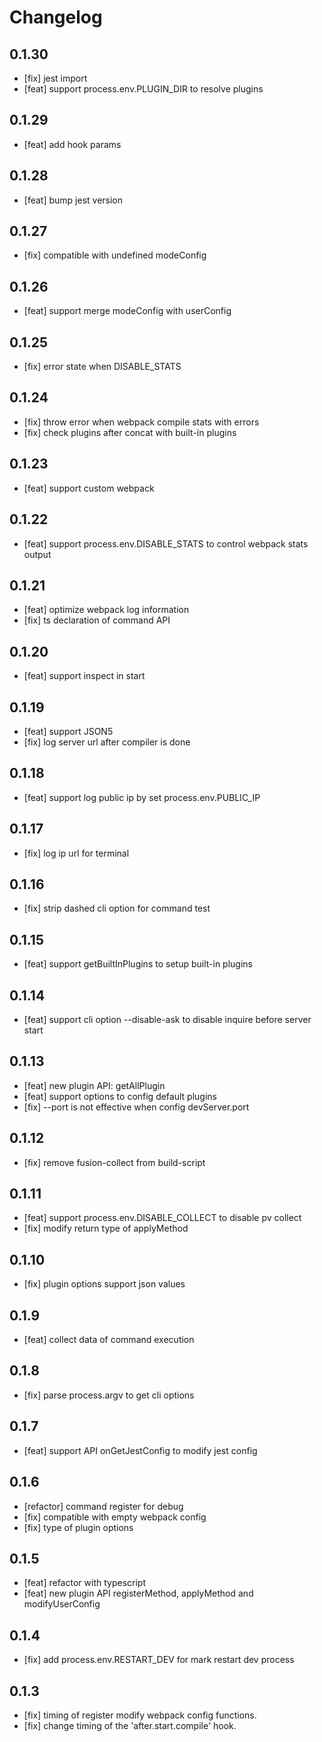 # Changelog

## 0.1.30

- [fix] jest import
- [feat] support process.env.PLUGIN_DIR to resolve plugins

## 0.1.29

- [feat] add hook params

## 0.1.28

- [feat] bump jest version

## 0.1.27

- [fix] compatible with undefined modeConfig

## 0.1.26

- [feat] support merge modeConfig with userConfig

## 0.1.25

- [fix] error state when DISABLE_STATS

## 0.1.24

- [fix] throw error when webpack compile stats with errors
- [fix] check plugins after concat with built-in plugins

## 0.1.23

- [feat] support custom webpack

## 0.1.22

- [feat] support process.env.DISABLE_STATS to control webpack stats output

## 0.1.21

- [feat] optimize webpack log information
- [fix] ts declaration of command API

## 0.1.20

- [feat] support inspect in start

## 0.1.19

- [feat] support JSON5
- [fix] log server url after compiler is done

## 0.1.18

- [feat] support log public ip by set process.env.PUBLIC_IP

## 0.1.17

- [fix] log ip url for terminal

## 0.1.16

- [fix] strip dashed cli option for command test

## 0.1.15

- [feat] support getBuiltInPlugins to setup built-in plugins

## 0.1.14

- [feat] support cli option --disable-ask to disable inquire before server start

## 0.1.13

- [feat] new plugin API: getAllPlugin
- [feat] support options to config default plugins
- [fix] --port is not effective when config devServer.port

## 0.1.12

- [fix] remove fusion-collect from build-script

## 0.1.11

- [feat] support process.env.DISABLE_COLLECT to disable pv collect
- [fix] modify return type of applyMethod

## 0.1.10

- [fix] plugin options support json values

## 0.1.9

- [feat] collect data of command execution

## 0.1.8

- [fix] parse process.argv to get cli options

## 0.1.7

- [feat] support API onGetJestConfig to modify jest config

## 0.1.6

- [refactor] command register for debug
- [fix] compatible with empty webpack config
- [fix] type of plugin options

## 0.1.5

- [feat] refactor with typescript
- [feat] new plugin API registerMethod, applyMethod and modifyUserConfig

## 0.1.4

- [fix] add process.env.RESTART_DEV for mark restart dev process

## 0.1.3

- [fix] timing of register modify webpack config functions.
- [fix] change timing of the 'after.start.compile' hook.
